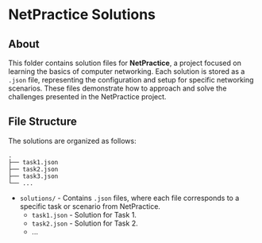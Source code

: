 # NetPractice Solutions

## About

This folder contains solution files for **NetPractice**, a project focused on learning the basics of computer networking. Each solution is stored as a `.json` file, representing the configuration and setup for specific networking scenarios. These files demonstrate how to approach and solve the challenges presented in the NetPractice project.

## File Structure

The solutions are organized as follows:

```
.
├── task1.json
├── task2.json
├── task3.json
└── ...

```

- `solutions/` - Contains `.json` files, where each file corresponds to a specific task or scenario from NetPractice.
  - `task1.json` - Solution for Task 1.
  - `task2.json` - Solution for Task 2.
  - ...


